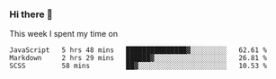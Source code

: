 ### Hi there 👋

<!--
**qiruohan/qiruohan** is a ✨ _special_ ✨ repository because its `README.md` (this file) appears on your GitHub profile.

Here are some ideas to get you started:

- 🔭 I’m currently working on ...
- 🌱 I’m currently learning ...
- 👯 I’m looking to collaborate on ...
- 🤔 I’m looking for help with ...
- 💬 Ask me about ...
- 📫 How to reach me: ...
- 😄 Pronouns: ...
- ⚡ Fun fact: ...
-->

This week I spent my time on 
<!--START_SECTION:waka-->
```text
JavaScript   5 hrs 48 mins   ███████████████▓░░░░░░░░░   62.61 % 
Markdown     2 hrs 29 mins   ██████▓░░░░░░░░░░░░░░░░░░   26.81 % 
SCSS         58 mins         ██▓░░░░░░░░░░░░░░░░░░░░░░   10.53 % 
```
<!--END_SECTION:waka-->

